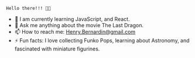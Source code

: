     Hello there!!! 👋🏾


- 🌱 I am currently learning JavaScript, and React. 
- 💬 Ask me anything about the movie The Last Dragon. 
- 📫 How to reach me: Henry.Bernardin@gmail.com
- ⚡ Fun facts: I love collecting Funko Pops, learning about Astronomy, and fascinated with miniature figurines.

<!--
**Henry-Bernardin/Henry-Bernardin** is a ✨ _special_ ✨ repository because its `README.md` (this file) appears on your GitHub profile.

Here are some ideas to get you started:

- 🔭 I’m currently working on ...
- 🌱 I’m currently learning ...
- 👯 I’m looking to collaborate on ...
- 🤔 I’m looking for help with ...
- 💬 Ask me about ...
- 📫 How to reach me: ...
- 😄 Pronouns: ...
- ⚡ Fun fact: ...
-->
